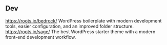 ## Dev
<https://roots.io/bedrock/> WordPress boilerplate with modern development tools, easier configuration, and an improved folder structure.
<https://roots.io/sage/> The best WordPress starter theme with a modern front-end development workflow.